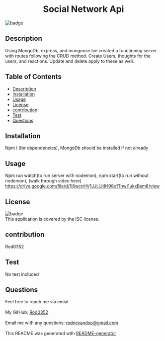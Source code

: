 
  <h1 align="center">Social Network Api </h1>
  
![badge](https://img.shields.io/badge/license-ISC-brightgreen)<br />
## Description
 Using MongoDb, express, and mongoose Ive created a functioning server with routes following the CRUD method. Create Users, thoughts for the users, and reactions. Update and delete apply to these as well. 
## Table of Contents
- [Description](#description)
- [Installation](#installation)
- [Usage](#usage)
- [License](#license)
- [contribution](#contribution)
- [Test](#test)
- [Questions](#questions)
## Installation
 Npm i (for dependencies), MongoDb should be installed if not already
## Usage
 Npm run watch(to run server with nodemon), npm start(to run without nodemon), (walk through video here)
 https://drive.google.com/file/d/1l8wcnHV1JJi_UtIH98x1TnwI1ukxBsm6/view
## License
![badge](https://img.shields.io/badge/license-ISC-brightgreen)
<br />
This application is covered by the ISC license. 
## contribution
 Rod0352
## Test
No test included
## Questions
 Feel free to reach me via emial<br />
<br />
 My GitHub: [Rod0352](https://github.com/Rod0352)<br />
<br />
 Email me with any questions: rodneyandso@gmail.com<br /><br />
This README was generated with [README-generator](https://github.com/Rod0352/README-generator)
  